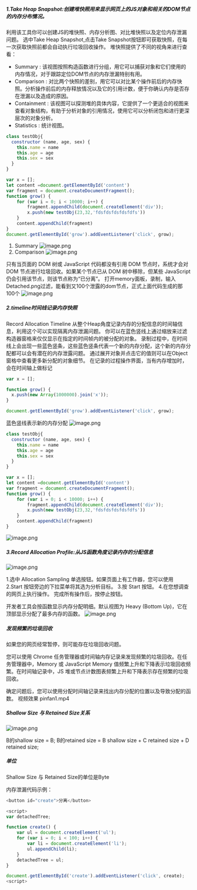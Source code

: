 
##### 1.Take Heap Snapshot:创建堆快照用来显示网页上的JS对象和相关的DOM节点的内存分布情况。
利用该工具你可以创建JS的堆快照、内存分析图、对比堆快照以及定位内存泄漏问题。
选中Take Heap Snapshot,点击Take Snapshot按钮即可获取快照，在每一次获取快照前都会自动执行垃圾回收操作。
堆快照提供了不同的视角来进行查看：
+  Summary : 该视图按照构造函数进行分组，用它可以捕获对象和它们使用的内存情况，对于跟踪定位DOM节点的内存泄漏特别有用。
+ Comparison : 对比两个快照的差别，用它可以对比某个操作前后的内存快照。分析操作前后的内存释放情况以及它的引用计数，便于你确认内存是否存在泄漏以及造成的原因。
+ Containment : 该视图可以探测堆的具体内容，它提供了一个更适合的视图来查看对象结构，有助于分析对象的引用情况，使用它可以分析闭包和进行更深层次的对象分析。
+ Statistics : 统计视图。
```javascript
class testObj{
  constructor (name, age, sex) {
    this.name = name
    this.age = age
    this.sex = sex
  }
}

var x = [];
let content =document.getElementById('content')
var fragment = document.createDocumentFragment();
function grow() {
    for (var i = 0; i < 10000; i++) {
        fragment.appendChild(document.createElement('div'));
        x.push(new testObj(23,32,'fdsfdsfdsfdsfdfs'))
    }
    content.appendChild(fragment)
}
document.getElementById('grow').addEventListener('click', grow);
```
1) Summary
![image.png](./images/summary.png)
2) Comparison
![image.png](./images/comparision.png)


只有当页面的 DOM 树或 JavaScript 代码都没有引用 DOM 节点时，系统才会对 DOM 节点进行垃圾回收。如果某个节点已从 DOM 树中移除，但某些 JavaScript 仍会引用该节点，则该节点称为“已分离”。
打开memory面板，录制，输入Detached.png过滤，能看到又100个泄露的dom节点，正式上面代码生成的那100个
![image.png](./images/Detached.png)

##### 2.timeline时间线记录内存快照
Record Allocation Timeline 从整个Heap角度记录内存的分配信息的时间轴信息，利用这个可以实现隔离内存泄漏问题。
你可以在蓝色竖线上通过缩放来过滤构造器窗格来仅仅显示在指定的时间帧内的被分配的对象。
录制过程中，在时间线上会出现一些蓝色竖条，这些蓝色竖条代表一个新的内存分配，这个新的内存分配都可以会有潜在的内存泄露问题。
通过展开对象并点击它的值则可以在Object窗格中查看更多新分配的对象细节。
在记录的过程操作界面，当有内存增加时，会在时间轴上做标记
```javascript
var x = [];

function grow() {
  x.push(new Array(1000000).join('x'));
}

document.getElementById('grow').addEventListener('click', grow);
```
蓝色竖线表示新的内存分配
![image.png](./images/timeline1.png)

```javascript
class testObj{
  constructor (name, age, sex) {
    this.name = name
    this.age = age
    this.sex = sex
  }
}

var x = [];
let content =document.getElementById('content')
var fragment = document.createDocumentFragment();
function grow() {
    for (var i = 0; i < 10000; i++) {
        fragment.appendChild(document.createElement('div'));
        x.push(new testObj(23,32,'fdsfdsfdsfdsfdfs'))
    }
    content.appendChild(fragment)
}
```

![image.png](./images/timeline3.png)

##### 3.Record Allocation Profile:从JS函数角度记录内存的分配信息
![image.png](./images/profile.png)

1.选中 Allocation Sampling 单选按钮。如果页面上有工作器，您可以使用 2.Start 按钮旁边的下拉菜单将其选为分析目标。
3.按 Start 按钮。
4.在您想调查的网页上执行操作。
完成所有操作后，按停止按钮。

开发者工具会按函数显示内存分配明细。默认视图为 Heavy (Bottom Up)，它在顶部显示分配了最多内存的函数。
![image.png](./images/profile2.png)

##### 发现频繁的垃圾回收
如果您的网页经常暂停，则可能存在垃圾回收问题。

您可以使用 Chrome 任务管理器或时间轴内存记录来发现频繁的垃圾回收。在任务管理器中，Memory 或 JavaScript Memory 值频繁上升和下降表示垃圾回收频繁。在时间轴记录中，JS 堆或节点计数图表频繁上升和下降表示存在频繁的垃圾回收。

确定问题后，您可以使用分配时间轴记录来找出内存分配的位置以及导致分配的函数。
视频效果 pinfan1.mp4

##### Shallow Size 与 Retained Size关系
![image.png](./images/memory.webp)

B的shallow size = B;
B的retained size = B shallow size + C retained size + D retained size;
##### 单位
Shallow Size 与 Retained Size的单位是Byte

内存泄漏代码示例：
```javascript
<button id="create">分离</button>

<script>
var detachedTree;

function create() {
    var ul = document.createElement('ul');
    for (var i = 0; i < 100; i++) {
        var li = document.createElement('li');
        ul.appendChild(li);
    }
    detachedTree = ul;
}

document.getElementById('create').addEventListener('click', create);
<script>
```

